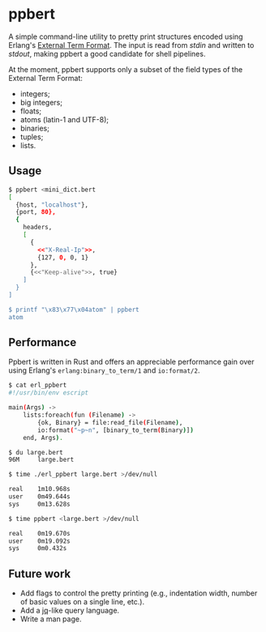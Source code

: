 # ppbert

A simple command-line utility to pretty print structures encoded using
Erlang's [External Term Format](http://erlang.org/doc/apps/erts/erl_ext_dist.html).
The input is read from *stdin* and written to *stdout*, making ppbert
a good candidate for shell pipelines.

At the moment, ppbert supports only a subset of the field types of the
External Term Format:

- integers;
- big integers;
- floats;
- atoms (latin-1 and UTF-8);
- binaries;
- tuples;
- lists.

## Usage

```sh
$ ppbert <mini_dict.bert
[
  {host, "localhost"},
  {port, 80},
  {
    headers,
    [
      {
        <<"X-Real-Ip">>,
        {127, 0, 0, 1}
      },
      {<<"Keep-alive">>, true}
    ]
  }
]

$ printf "\x83\x77\x04atom" | ppbert
atom
```

## Performance

Ppbert is written in Rust and offers an appreciable performance gain
over using Erlang's `erlang:binary_to_term/1` and `io:format/2`.

```sh
$ cat erl_ppbert
#!/usr/bin/env escript

main(Args) ->
    lists:foreach(fun (Filename) ->
        {ok, Binary} = file:read_file(Filename),
        io:format("~p~n", [binary_to_term(Binary)])
    end, Args).

$ du large.bert
96M     large.bert

$ time ./erl_ppbert large.bert >/dev/null

real    1m10.968s
user    0m49.644s
sys     0m13.628s

$ time ppbert <large.bert >/dev/null

real    0m19.670s
user    0m19.092s
sys     0m0.432s
```

## Future work

- Add flags to control the pretty printing (e.g., indentation width,
  number of basic values on a single line, etc.).
- Add a [jq](https://stedolan.github.io/jq/)-like query language.
- Write a man page.
